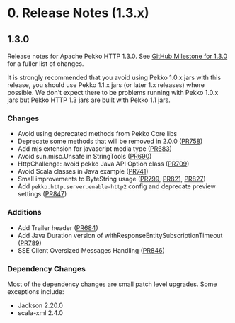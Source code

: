 # 0. Release Notes (1.3.x)

## 1.3.0

Release notes for Apache Pekko HTTP 1.3.0. See [GitHub Milestone for 1.3.0](https://github.com/apache/pekko-http/milestone/9?closed=1) for a fuller list of changes.

It is strongly recommended that you avoid using Pekko 1.0.x jars with this release, you should use Pekko 1.1.x jars (or later 1.x releases) where possible. We don't expect there to be problems running with Pekko 1.0.x jars but Pekko HTTP 1.3 jars are built with Pekko 1.1 jars.

### Changes
* Avoid using deprecated methods from Pekko Core libs
* Deprecate some methods that will be removed in 2.0.0 ([PR758](https://github.com/apache/pekko-http/pull/758))
* Add mjs extension for javascript media type ([PR683](https://github.com/apache/pekko-http/pull/683))
* Avoid sun.misc.Unsafe in StringTools ([PR690](https://github.com/apache/pekko-http/pull/690))
* HttpChallenge: avoid pekko Java API Option class ([PR709](https://github.com/apache/pekko-http/pull/709))
* Avoid Scala classes in Java example ([PR741](https://github.com/apache/pekko-http/pull/741))
* Small improvements to ByteString usage ([PR799](https://github.com/apache/pekko-http/pull/799), [PR821](https://github.com/apache/pekko-http/pull/821), [PR827](https://github.com/apache/pekko-http/pull/827))
* Add `pekko.http.server.enable-http2` config and deprecate preview settings ([PR847](https://github.com/apache/pekko-http/pull/847))

### Additions
* Add Trailer header ([PR684](https://github.com/apache/pekko-http/pull/684))
* Add Java Duration version of withResponseEntitySubscriptionTimeout ([PR789](https://github.com/apache/pekko-http/pull/789))
* SSE Client Oversized Messages Handling ([PR846](https://github.com/apache/pekko-http/pull/846))

### Dependency Changes

Most of the dependency changes are small patch level upgrades. Some exceptions include:

* Jackson 2.20.0
* scala-xml 2.4.0
